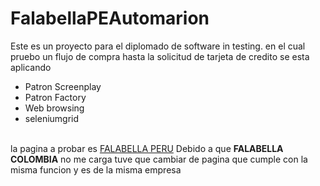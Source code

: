 # FalabellaPEAutomarion
Este es un proyecto para el diplomado de software in testing.
en el cual pruebo un flujo de compra hasta la solicitud de tarjeta de credito
se esta aplicando
<br>
<ul>
<li>Patron Screenplay</li>
<li>Patron Factory</li>
<li>Web browsing</li>
<li>seleniumgrid</li>
</ul><br>
la pagina a probar es <a href = "https://www.falabella.com.pe/falabella-pe">FALABELLA PERU</a>
Debido a que <b> FALABELLA COLOMBIA</b> no me carga tuve que cambiar de pagina que cumple con la misma funcion y es de la misma empresa 
